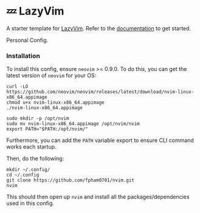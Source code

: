 # 💤 LazyVim

A starter template for [LazyVim](https://github.com/LazyVim/LazyVim).
Refer to the [documentation](https://lazyvim.github.io/installation) to get started.

Personal Config. 

### Installation
To install this config, ensure `neovim` >= 0.9.0. To do this, you can get the latest version of `neovim` for your OS:
```bashrc
curl -LO https://github.com/neovim/neovim/releases/latest/download/nvim-linux-x86_64.appimage
chmod u+x nvim-linux-x86_64.appimage
./nvim-linux-x86_64.appimage

sudo mkdir -p /opt/nvim  
sudo mv nvim-linux-x86_64.appimage /opt/nvim/nvim
export PATH="$PATH:/opt/nvim/"
```
Furthermore, you can add the `PATH` variable export to ensure CLI command works each startup. 

Then, do the following:
```bashrc
mkdir ~/.config/
cd ~/.config
git clone https://github.com/fpham0701/nvim.git 
nvim
```
This should then open up `nvim` and install all the packages/dependencies used in this config. 
